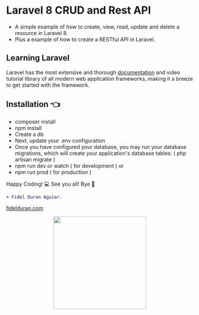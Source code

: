 

# Laravel 8 CRUD and Rest API

- A simple example of how to create, view, read, update and delete a resource in Laravel 8.
- Plus a example of how to create a RESTful API in Laravel.

## Learning Laravel

Laravel has the most extensive and thorough [documentation](https://laravel.com/docs) and video tutorial library of all modern web application frameworks, making it a breeze to get started with the framework.

## Installation :point_left:
- composer install
- npm install
- Create a db
- Next, update your .env configuration
- Once you have configured your database, you may run your database migrations, which will create your application's database tables: ( php artisan migrate )
- npm run dev or watch ( for development )
    or
- npm run prod ( for production )


Happy Coding!  :computer:  See you all! Bye  👋
```diff
+ Fidel Duran Aguiar.
```
[fidelduran.com](https://fidelduran.com)
<p align="center"><a href="https://fidelduran.com" target="_blank"><img width="250" src="https://fidelduran.com/images/logos/logo-yellow.svg"></a></p>
